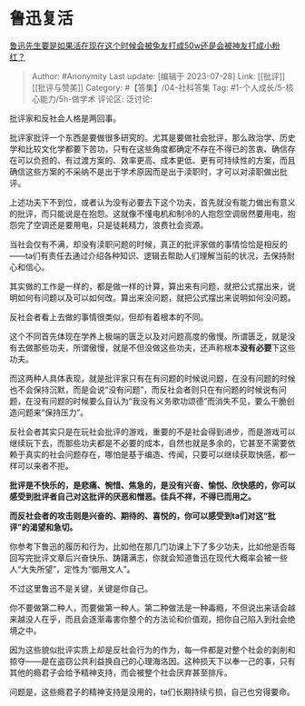 # 鲁迅复活
[鲁迅先生要是如果活在现在这个时候会被兔友打成50w还是会被神友打成小粉红？](https://www.zhihu.com/question/492059275/answer/3139229153)

> Author: #Anonymity
> Last update: [编辑于 2023-07-28]
> Link: [[批评]] [[批评与赞美]]
> Category: #【答集】/04-社科答集
> Tag: #1-个人成长/5-核心能力/5h-做学术
> 评论区:
> 泛讨论:

批评家和反社会人格是两回事。

批评家批评一个东西是要做很多研究的。尤其是要做社会批评，那么政治学、历史学和比较文化学都要下苦功，只有在这些角度都确定不存在不得已的苦衷、确信存在可以负担的、有过渡方案的、效率更高、成本更低、更有可持续性的方案，而且确信这些方案的不采纳不是出于学术原因而是出于渎职时，才可以对渎职做出批评。

上述功夫下不到位，或者认为没有必要去下这个功夫，首先就没有能力做出有意义的批评，而只能说是在抱怨。这就像不懂电机和制冷的人抱怨空调居然要用电，抱怨完了空调还是要用电，只是徒耗精力，浪费社会资源。

当社会仅有不满，却没有渎职问题的时候，真正的批评家做的事情恰恰是相反的——ta们有责任去通过介绍各种知识、逻辑去帮助人们理解当前的状况，去保持耐心和信心。

其实做的工作是一样的，都是做一样的计算，算出来有问题，就把公式摆出来，说明如何有问题以及可以如何改。算出来没问题，就把公式摆出来说明如何没问题。

反社会者看上去做的事情很类似，但却有着根本的不同。

这个不同首先体现在学养上极端的匮乏以及对问题高度的傲慢。所谓匮乏，就是没有去做那些功夫，所谓傲慢，就是不但没做这些功夫，还声称根本**没有必要**下这些功夫。

而这两种人具体表现，就是批评家只有在有问题的时候说问题，在没有问题的时候也不会保持沉默，而是会说“没有问题”，而反社会者则只在有问题的时候说有问题，在没有问题的时候要么自认为“我没有义务歌功颂德”而消失不见，要么干脆创造问题来“保持压力”。

反社会者其实只是在玩社会批评的游戏，重要的不是社会得到进步，而是游戏可以继续玩下去，而那些功夫都是不必要的成本，自然也就是多余的，它甚至不需要依赖于真实的社会问题存在，哪怕是基于编造、传闻，只要可以继续获取快感，都一样可以来者不拒。

**批评是不快乐的，是悲痛、惋惜、焦急的，是没有兴奋、愉悦、欣快感的，你可以感受到批评者自己对这批评的厌恶和憎恶。佳兵不祥，不得已而用之。**

**而反社会者的攻击则是兴奋的、期待的、喜悦的，你可以感受到ta们对这“批评”的渴望和急切。**

你参考下鲁迅的履历和行为，比如他在那几门功课上下了多少功夫，比如他是否每回写完批评文章后兴奋快乐、踌躇满志，你就会知道鲁迅在现代大概率会被一些人“大失所望”，定性为“御用文人”。

不过这里鲁迅不是关键，关键是你自己。

你不要做第二种人，而要做第一种人。第二种做法是一种毒瘾，不但说出来话会越来越没人在乎，而且会逐渐毒害你整个的方法论和价值观，把你自己陷入到社会绝境之中。

因为这些貌似批评实质上却是反社会行为的作为，每一件都是对整个社会的剥削和掠夺——是在盗窃公共利益换自己的心理海洛因。这种损天下以奉一己的事，只有其他的瘾君子会给予精神支持，而会被整个社会厌弃甚至排斥。

问题是，这些瘾君子的精神支持是没用的，ta们长期持续亏损，自己也穷得要命。
